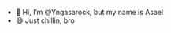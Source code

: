 - 👋 Hi, I’m @Yngasarock, but my name is Asael
- 😄 Just chillin, bro

<!---
Yngasarock/Yngasarock is a ✨ special ✨ repository because its `README.md` (this file) appears on your GitHub profile.
You can click the Preview link to take a look at your changes.
--->
